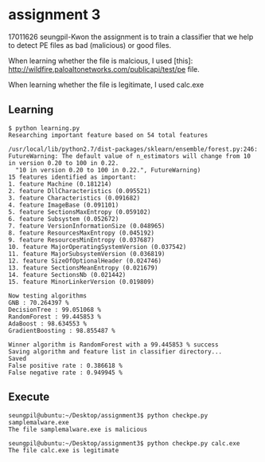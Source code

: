 # assignment 3
17011626 seungpil-Kwon
the assignment is to train a classifier that we help to detect PE files as bad (malicious) or good files.

When learning whether the file is malcious, 
I used [this]:  http://wildfire.paloaltonetworks.com/publicapi/test/pe file.

When learning whether the file is legitimate, 
I used calc.exe

## Learning 

```
$ python learning.py 
Researching important feature based on 54 total features

/usr/local/lib/python2.7/dist-packages/sklearn/ensemble/forest.py:246: FutureWarning: The default value of n_estimators will change from 10 in version 0.20 to 100 in 0.22.
  "10 in version 0.20 to 100 in 0.22.", FutureWarning)
15 features identified as important:
1. feature Machine (0.181214)
2. feature DllCharacteristics (0.095521)
3. feature Characteristics (0.091682)
4. feature ImageBase (0.091101)
5. feature SectionsMaxEntropy (0.059102)
6. feature Subsystem (0.052672)
7. feature VersionInformationSize (0.048965)
8. feature ResourcesMaxEntropy (0.045192)
9. feature ResourcesMinEntropy (0.037687)
10. feature MajorOperatingSystemVersion (0.037542)
11. feature MajorSubsystemVersion (0.036819)
12. feature SizeOfOptionalHeader (0.024746)
13. feature SectionsMeanEntropy (0.021679)
14. feature SectionsNb (0.021442)
15. feature MinorLinkerVersion (0.019809)

Now testing algorithms
GNB : 70.264397 %
DecisionTree : 99.051068 %
RandomForest : 99.445853 %
AdaBoost : 98.634553 %
GradientBoosting : 98.855487 %

Winner algorithm is RandomForest with a 99.445853 % success
Saving algorithm and feature list in classifier directory...
Saved
False positive rate : 0.386618 %
False negative rate : 0.949945 %
```

## Execute

```
seungpil@ubuntu:~/Desktop/assignment3$ python checkpe.py samplemalware.exe 
The file samplemalware.exe is malicious
```

```
seungpil@ubuntu:~/Desktop/assignment3$ python checkpe.py calc.exe
The file calc.exe is legitimate
```
